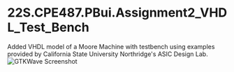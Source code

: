 # 22S.CPE487.PBui.Assignment2_VHDL_Test_Bench
Added VHDL model of a Moore Machine with testbench using examples provided by California State University Northridge's ASIC Design Lab.
![GTKWave Screenshot](main/Assignment2/mooretb.jpg)
